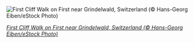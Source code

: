 
![First Cliff Walk on First near Grindelwald, Switzerland (© Hans-Georg Eiben/eStock Photo)](https://cn.bing.com//th?id=OHR.FirstCliff_EN-US9082558650_1920x1080.jpg&rf=LaDigue_1920x1080.jpg&pid=hp)

*[First Cliff Walk on First near Grindelwald, Switzerland (© Hans-Georg Eiben/eStock Photo)](https://www.bing.com/search?q=First+Cliff+Walk+by+Tissot&form=hpcapt&filters=HpDate%3a%2220211114_0800%22)*
